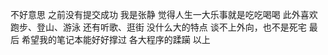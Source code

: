 不好意思
之前没有提交成功
我是张静
觉得人生一大乐事就是吃吃喝喝
此外喜欢跑步、登山、游泳
还有听歌、逛街
没什么大的特点
谈不上外向，也不是死宅
最后
希望我的笔记本能好好撑过
各大程序的蹂躏
以上

